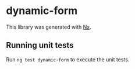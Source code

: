 # dynamic-form

This library was generated with [Nx](https://nx.dev).

## Running unit tests

Run `ng test dynamic-form` to execute the unit tests.
